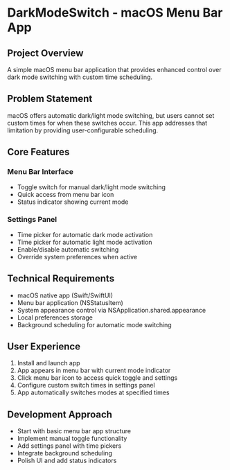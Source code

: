 # DarkModeSwitch - macOS Menu Bar App

## Project Overview
A simple macOS menu bar application that provides enhanced control over dark mode switching with custom time scheduling.

## Problem Statement
macOS offers automatic dark/light mode switching, but users cannot set custom times for when these switches occur. This app addresses that limitation by providing user-configurable scheduling.

## Core Features

### Menu Bar Interface
- Toggle switch for manual dark/light mode switching
- Quick access from menu bar icon
- Status indicator showing current mode

### Settings Panel
- Time picker for automatic dark mode activation
- Time picker for automatic light mode activation
- Enable/disable automatic switching
- Override system preferences when active

## Technical Requirements
- macOS native app (Swift/SwiftUI)
- Menu bar application (NSStatusItem)
- System appearance control via NSApplication.shared.appearance
- Local preferences storage
- Background scheduling for automatic mode switching

## User Experience
1. Install and launch app
2. App appears in menu bar with current mode indicator
3. Click menu bar icon to access quick toggle and settings
4. Configure custom switch times in settings panel
5. App automatically switches modes at specified times

## Development Approach
- Start with basic menu bar app structure
- Implement manual toggle functionality
- Add settings panel with time pickers
- Integrate background scheduling
- Polish UI and add status indicators